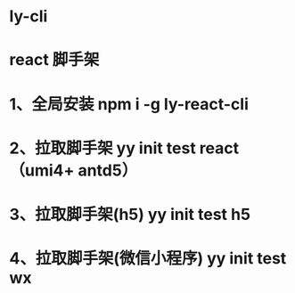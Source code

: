 # ly-cli
# react 脚手架

# 1、全局安装 npm i -g ly-react-cli

# 2、拉取脚手架 yy init test react（umi4+ antd5）

# 3、拉取脚手架(h5) yy init test h5
# 4、拉取脚手架(微信小程序) yy init test wx
